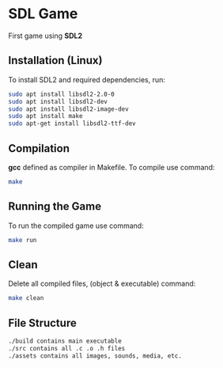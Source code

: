 # SDL Game

First game using **SDL2**

## Installation (Linux)
To install SDL2 and required dependencies, run:
```sh
sudo apt install libsdl2-2.0-0
sudo apt install libsdl2-dev
sudo apt install libsdl2-image-dev
sudo apt install make
sudo apt-get install libsdl2-ttf-dev
```

## Compilation
**gcc** defined as compiler in Makefile. To compile use command:
```sh
make
```

## Running the Game
To run the compiled game use command:
```sh
make run
```
## Clean
Delete all compiled files, (object & executable) command:
```sh
make clean
```

## File Structure
```sh
./build contains main executable
./src contains all .c .o .h files
./assets contains all images, sounds, media, etc.
```
